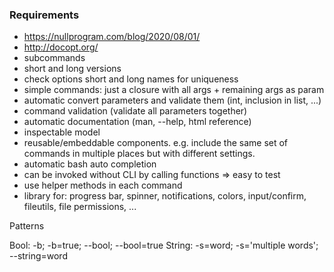 
### Requirements

 - https://nullprogram.com/blog/2020/08/01/
 - http://docopt.org/
 - subcommands
 - short and long versions
 - check options short and long names for uniqueness
 - simple commands: just a closure with all args + remaining args as param
 - automatic convert parameters and validate them (int, inclusion in list, ...)
 - command validation (validate all parameters together)
 - automatic documentation (man, --help, html reference)
 - inspectable model
 - reusable/embeddable components. e.g. include the same set of
   commands in multiple places but with different settings.
 - automatic bash auto completion
 - can be invoked without CLI by calling functions => easy to test
 - use helper methods in each command
 - library for: progress bar, spinner, notifications, colors, input/confirm, fileutils, file permissions, ...

Patterns

Bool: -b; -b=true; --bool; --bool=true
String: -s=word; -s='multiple words'; --string=word

